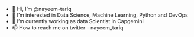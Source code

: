 - 👋 Hi, I’m @nayeem-tariq
- 👀 I’m interested in Data Science, Machine Learning, Python and DevOps
- 🌱 I’m currently working as data Scientist in Capgemini
- 📫 How to reach me on twitter - nayeem_tariq

<!---
nayeem-tariq/nayeem-tariq is a ✨ special ✨ repository because its `README.md` (this file) appears on your GitHub profile.
You can click the Preview link to take a look at your changes.
--->
